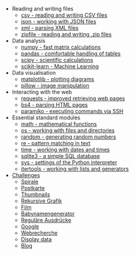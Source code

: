 
* Reading and writing files
  * [csv - reading and writing CSV files](read_write_data/read_write_csv/csv.md)
  * [json - working with JSON files](read_write_data/read_write_json/json.md)
  * [xml - parsing XML files](read_write_data/read_xml/xml.md)
  * [zipfile - reading and writing .zip files](read_write_data/read_write_zipfile/zipfile.md)
* Data analysis
  * [numpy - fast matrix calculations](data_analysis/numpy.md)
  * [pandas - comfortable handling of tables](data_analysis/pandas/pandas.md)
  * [scipy - scientific calculations](data_analysis/fit_function/scipy.md)
  * [scikit-learn - Machine Learning](data_analysis/machine_learning/sklearn.md)
* Data visualisation
  * [matplotlib - plotting diagrams](plotting/matplotlib/matplotlib.md)
  * [pillow - image manipulation](graphics/pillow.md)
* Interacting with the web
  * [requests - improved retrieving web pages](web/requests.md)
  * [bs4 - parsing HTML pages](web/parse_html/bs4.md)
  * [paramiko - executing commands via SSH](system_administration/paramiko.md)
* Essential standard modules
  * [math - mathematical functions](essential_modules/math/math.md)
  * [os - working with files and directories](essential_modules/os.md)
  * [random - generating random numbers](essential_modules/random/random.md)
  * [re - pattern matching in text](essential_modules/re/re.md)
  * [time - working with dates and times](essential_modules/time/time.md)
  * [sqlite3 - a simple SQL database](databases/sqlite3/sqlite.md)
  * [sys - settings of the Python interpreter](essential_modules/sys/sys.md)
  * [itertools - working with lists and generators](essential_modules/itertools/itertools.md)
* [Challenges](challenges/README.md)
  * [Spirale](challenges/spiral/spiral.md)
  * [Postkarte](challenges/postcards/postcard.md)
  * [Thumbnails](challenges/thumbnails/README.md)
  * [Rekursive Grafik](challenges/recursive_graph/recursive_graph.md)
  * [Film](challenges/movie/README.md)
  * [Babynamengenerator](challenges/babynamengenerator.md)
  * [Reguläre Ausdrücke](challenges/regular_expressions/regex.md)
  * [Google](challenges/google.md)
  * [Webrecherche](challenges/webrecherche.md)
  * [Display data](challenges/website/webpage.md)
  * [Blog](challenges/blog.md)
